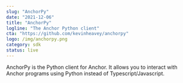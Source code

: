 ```yaml
---
slug: "AnchorPy"
date: "2021-12-06"
title: "AnchorPy"
logline: "The Anchor Python client"
cta: "https://github.com/kevinheavey/anchorpy"
logo: /img/anchorpy.png
category: sdk
status: live
---
```


AnchorPy is the Python client for Anchor. It allows you to interact with Anchor programs using Python instead of Typescript/Javascript.
